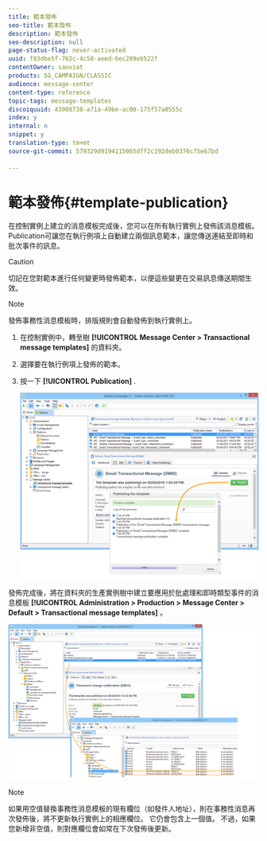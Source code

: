 ```yaml
---
title: 範本發佈
seo-title: 範本發佈
description: 範本發佈
seo-description: null
page-status-flag: never-activated
uuid: f83dbe5f-762c-4c58-aeed-6ec289eb522f
contentOwner: sauviat
products: SG_CAMPAIGN/CLASSIC
audience: message-center
content-type: reference
topic-tags: message-templates
discoiquuid: 43908738-a71a-49be-ac00-175f57a0555c
index: y
internal: n
snippet: y
translation-type: tm+mt
source-git-commit: 579329d9194115065dff2c192deb0376c75e67bd

---
```



# 範本發佈{#template-publication}

在控制實例上建立的消息模板完成後，您可以在所有執行實例上發佈該消息模板。 Publication可讓您在執行例項上自動建立兩個訊息範本，讓您傳送連結至即時和批次事件的訊息。

>[!CAUTION]
>
>切記在您對範本進行任何變更時發佈範本，以便這些變更在交易訊息傳送期間生效。

>[!NOTE]
>
>發佈事務性消息模板時，排版規則會自動發佈到執行實例上。

1. 在控制實例中，轉至樹 **[!UICONTROL Message Center > Transactional message templates]** 的資料夾。
1. 選擇要在執行例項上發佈的範本。
1. 按一下 **[!UICONTROL Publication]** .

   ![](assets/messagecenter_publish_model_008.png)

發佈完成後，將在資料夾的生產實例樹中建立要應用於批處理和即時類型事件的消息模板 **[!UICONTROL Administration > Production > Message Center > Default > Transactional message templates]** 。

![](assets/messagecenter_deployed_model_001.png)

>[!NOTE]
>
>如果用空值替換事務性消息模板的現有欄位（如發件人地址），則在事務性消息再次發佈後，將不更新執行實例上的相應欄位。 它仍會包含上一個值。 不過，如果您新增非空值，則對應欄位會如常在下次發佈後更新。

